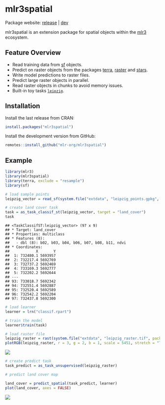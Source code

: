 
# mlr3spatial

Package website: [release](https://mlr3spatial.mlr-org.com/) |
[dev](https://mlr3spatial.mlr-org.com/dev/)

mlr3spatial is an extension package for spatial objects within the
[mlr3](https://mlr3.mlr-org.com) ecosystem.

## Feature Overview

  - Read training data from [sf](https://CRAN.R-project.org/package=sf)
    objects.
  - Predict on raster objects from the packages
    [terra](https://CRAN.R-project.org/package=terra),
    [raster](https://CRAN.R-project.org/package=raster) and
    [stars](https://CRAN.R-project.org/package=stars).
  - Write model predictions to raster files.
  - Predict large raster objects in parallel.
  - Read raster objects in chunks to avoid memory issues.
  - Built-in toy tasks
    [`leipzig`](https://mlr3spatial.mlr-org.com/dev/reference/leipzig.html).

## Installation

Install the last release from CRAN:

``` r
install.packages("mlr3spatial")
```

Install the development version from GitHub:

``` r
remotes::install_github("mlr-org/mlr3spatial")
```

## Example

``` r
library(mlr3)
library(mlr3spatial)
library(terra, exclude = "resample")
library(sf)

# load sample points
leipzig_vector = read_sf(system.file("extdata", "leipzig_points.gpkg", package = "mlr3spatial"), stringsAsFactors = TRUE)

# create land cover task
task = as_task_classif_st(leipzig_vector, target = "land_cover")
task
```

    ## <TaskClassifST:leipzig_vector> (97 x 9)
    ## * Target: land_cover
    ## * Properties: multiclass
    ## * Features (8):
    ##   - dbl (8): b02, b03, b04, b06, b07, b08, b11, ndvi
    ## * Coordinates:
    ##            X       Y
    ##  1: 732480.1 5693957
    ##  2: 732217.4 5692769
    ##  3: 732737.2 5692469
    ##  4: 733169.3 5692777
    ##  5: 732202.2 5692644
    ## ---                 
    ## 93: 733018.7 5692342
    ## 94: 732551.4 5692887
    ## 95: 732520.4 5692589
    ## 96: 732542.2 5692204
    ## 97: 732437.8 5692300

``` r
# load learner
learner = lrn("classif.rpart")

# train the model
learner$train(task)

# load raster file
leipzig_raster = rast(system.file("extdata", "leipzig_raster.tif", package = "mlr3spatial"))
plotRGB(leipzig_raster, r = 3, g = 2, b = 1, scale = 5451, stretch = "lin")
```

![](README_files/figure-gfm/unnamed-chunk-5-1.png)<!-- -->

``` r
# create predict task
task_predict = as_task_unsupervised(leipzig_raster)

# predict land cover map

land_cover = predict_spatial(task_predict, learner)
plot(land_cover, axes = FALSE)
```

![](README_files/figure-gfm/unnamed-chunk-5-2.png)<!-- -->
